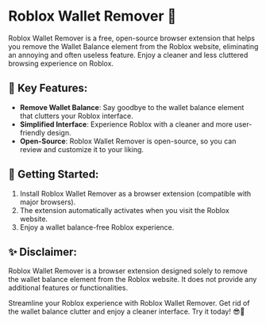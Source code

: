 # Roblox Wallet Remover 🚀

Roblox Wallet Remover is a free, open-source browser extension that helps you remove the Wallet Balance element from the Roblox website, eliminating an annoying and often useless feature. Enjoy a cleaner and less cluttered browsing experience on Roblox.

## 🌟 Key Features:
- **Remove Wallet Balance**: Say goodbye to the wallet balance element that clutters your Roblox interface.
- **Simplified Interface**: Experience Roblox with a cleaner and more user-friendly design.
- **Open-Source**: Roblox Wallet Remover is open-source, so you can review and customize it to your liking.

## 🚀 Getting Started:
1. Install Roblox Wallet Remover as a browser extension (compatible with major browsers).
2. The extension automatically activates when you visit the Roblox website.
3. Enjoy a wallet balance-free Roblox experience.

## ✨ Disclaimer:
Roblox Wallet Remover is a browser extension designed solely to remove the wallet balance element from the Roblox website. It does not provide any additional features or functionalities.

Streamline your Roblox experience with Roblox Wallet Remover. Get rid of the wallet balance clutter and enjoy a cleaner interface. Try it today! 😎🚀
